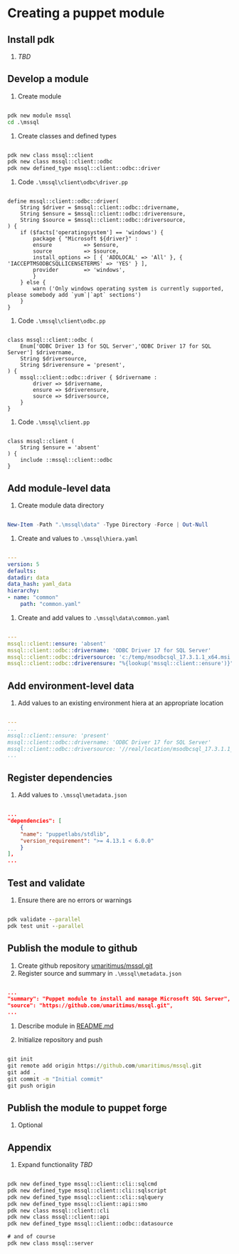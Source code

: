 # Creating a puppet module

## Install pdk

1. *TBD*

## Develop a module

1. Create module

```cmd

pdk new module mssql
cd .\mssql

```

1. Create classes and defined types

```cmd

pdk new class mssql::client
pdk new class mssql::client::odbc
pdk new defined_type mssql::client::odbc::driver

```

1. Code `.\mssql\client\odbc\driver.pp`

```puppet

define mssql::client::odbc::driver(
    String $driver = $mssql::client::odbc::drivername,
    String $ensure = $mssql::client::odbc::driverensure,
    String $source = $mssql::client::odbc::driversource,
) {
    if ($facts['operatingsystem'] == 'windows') {
        package { "Microsoft ${driver}" :
        ensure          => $ensure,
        source          => $source,
        install_options => [ { 'ADDLOCAL' => 'All' }, { 'IACCEPTMSODBCSQLLICENSETERMS' => 'YES' } ],
        provider        => 'windows',
        }
    } else {
        warn ('Only windows operating system is currently supported, please somebody add `yum`|`apt` sections')
    }
}

```

1. Code `.\mssql\client\odbc.pp`

```puppet

class mssql::client::odbc (
    Enum['ODBC Driver 13 for SQL Server','ODBC Driver 17 for SQL Server'] $drivername,
    String $driversource,
    String $driverensure = 'present',
) {
    mssql::client::odbc::driver { $drivername :
        driver => $drivername,
        ensure => $driverensure,
        source => $driversource,
    }
}

```

1. Code `.\mssql\client.pp`

```puppet

class mssql::client (
    String $ensure = 'absent'
) {
    include ::mssql::client::odbc
}

```

## Add module-level data

1. Create module data directory

```powershell

New-Item -Path ".\mssql\data" -Type Directory -Force | Out-Null

```

1. Create and values to `.\mssql\hiera.yaml`

```yaml

---
version: 5
defaults:
datadir: data
data_hash: yaml_data
hierarchy:
- name: "common"
    path: "common.yaml"

```

1. Create and add values to `.\mssql\data\common.yaml`

```yaml

---
mssql::client::ensure: 'absent'
mssql::client::odbc::drivername: 'ODBC Driver 17 for SQL Server'
mssql::client::odbc::driversource: 'c:/temp/msodbcsql_17.3.1.1_x64.msi'
mssql::client::odbc::driverensure: "%{lookup('mssql::client::ensure')}"

```

## Add environment-level data

1. Add values to an existing environment hiera at an appropriate location

```yaml

---
...
mssql::client::ensure: 'present'
mssql::client::odbc::drivername: 'ODBC Driver 17 for SQL Server'
mssql::client::odbc::driversource: '//real/location/msodbcsql_17.3.1.1_x64.msi'
...

```

## Register dependencies

1. Add values to `.\mssql\metadata.json`

```json

...
"dependencies": [
    {
    "name": "puppetlabs/stdlib",
    "version_requirement": ">= 4.13.1 < 6.0.0"
    }
],
...

```

## Test and validate

1. Ensure there are no errors or warnings

```cmd

pdk validate --parallel
pdk test unit --parallel

```

## Publish the module to github

1. Create github repository [umaritimus/mssql.git](https://github.com/umaritimus/mssql.git)
1. Register source and summary in `.\mssql\metadata.json`

```json

...
"summary": "Puppet module to install and manage Microsoft SQL Server",
"source": "https://github.com/umaritimus/mssql.git",
...

```

1. Describe module in [README.md](README.md)

1. Initialize repository and push

```cmd

git init
git remote add origin https://github.com/umaritimus/mssql.git
git add .
git commit -m "Initial commit"
git push origin

```

## Publish the module to puppet forge

1. Optional

## Appendix

1. Expand functionality *TBD*

```cmd

pdk new defined_type mssql::client::cli::sqlcmd
pdk new defined_type mssql::client::cli::sqlscript
pdk new defined_type mssql::client::cli::sqlquery
pdk new defined_type mssql::client::api::smo
pdk new class mssql::client::cli
pdk new class mssql::client::api
pdk new defined_type mssql::client::odbc::datasource

# and of course
pdk new class mssql::server

```
